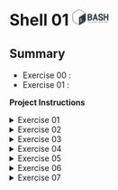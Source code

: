 # Shell 01  <img src="pics/bash.png" width="64" height="30" />

## Summary
- Exercise 00 : 
- Exercise 01 : 

**Project Instructions**

<details>
  <summary>Exercise 01</summary>

  - Exercise 01 - print_groups.sh
    - Write a command line that will display the list of groups for which the login, contained int the environment variable FT_USER, is a member. Separated by commas without spaces.
    - Examples :
      - for FT_USER=nours, the result is "god,root,admin,master,nours,bocal" (without quotation marks)
      ![Image1](pics/exersice_01_1.png)
      - for FT_USER=daemon, the result is "daemon,bin" (without quotation marks)
      ![Image1](pics/exersice_01_2.png)

</details>

<details>
  <summary>Exercise 02</summary>

  - Exercise 02 - find_sh
    - Write a command line that searches for all file names that end with ".sh" (without quotation marks) in the current directory and all its sub-directories. It should display only the file name without the .sh.
    - Example of output :
    ![Image1](pics/exersice_02.png)

</details>

<details>
  <summary>Exercise 03</summary>
  
  - Exercise 03 - count_files.sh
    - Write a command line that counts and dislays the number of regular files and directories in the current directory and all its sub-directories. It should include ".", the starting directory
    - Example of output :
    ![Image1](pics/exersice_03.png)
 
</details>

<details>
  <summary>Exercise 04</summary>

  - Exercise 04 - MAC.sh
    - Write a command line that displays your machine's MAC addresses. Each address must be followed by a line break.

</details>
  
<details>
  <summary>Exercise 05</summary>
 
  - Exercise 05 - Can you create it ?
    - Create a file containing only "42", and NOTHING else.
    - Its name will be :
    ![Image1](pics/exersice_05_1.png)
    - Example :
    ![Image1](pics/exersice_05_2.png)
  
</details>

<details>
  <summary>Exercise 06</summary>

  - Exercise 06 - Skip
    - Write a command line that displays every other line for the command ```$> ls -l```, starting from the first line

</details>

<details>
  <summary>Exercise 07</summary>
  
  - Exercise 07 - r_dwssap.sh
    - Write a command line that displays the output of a cat /etc/passwd command, removing comments, every other line starting from the second line, reversing each login, sorted in reverse alphabetical order, and keeping only logins between FT_LINE1 and FT_LINE2 included, and they must separated by ", " (without quotation marks), and the output must end with a ".".
    - Example: Between lines 7 and 15, the result should be something like this : 
    ![Image1](pics/exersice_07.png)
  
</details>
